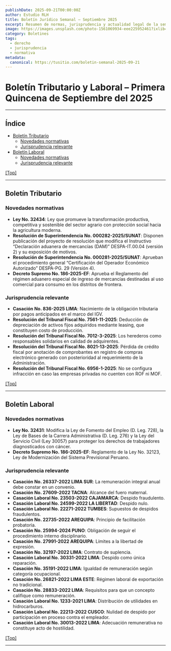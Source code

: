 ```yaml
---
publishDate: 2025-09-21T00:00:00Z
author: Estudio RLH
title: Boletín Jurídico Semanal – Septiembre 2025
excerpt: Resumen de normas, jurisprudencia y actualidad legal de la semana, con análisis y puntos clave.
image: https://images.unsplash.com/photo-1561069934-eee225952461?ixlib=rb-4.0.3&ixid=M3wxMjA3fDB8MHxwaG90by1wYWdlfHx8fGVufDB8fA%3D%3D&auto=format&fit=crop&w=2070&q=80
category: Boletines
tags:
  - derecho
  - jurisprudencia
  - normativa
metadata:
  canonical: https://tusitio.com/boletin-semanal-2025-09-21
---
```


# Boletín Tributario y Laboral – Primera Quincena de Septiembre del 2025

---

## Índice

- [Boletín Tributario](#boletín-tributario)  
  - [Novedades normativas](#novedades-normativas-tributario)  
  - [Jurisprudencia relevante](#jurisprudencia-tributario)  
- [Boletín Laboral](#boletín-laboral)  
  - [Novedades normativas](#novedades-normativas-laboral)  
  - [Jurisprudencia relevante](#jurisprudencia-laboral)

[[Top]](#top)

---

## <a name="boletín-tributario"></a>Boletín Tributario

### <a name="novedades-normativas-tributario"></a>Novedades normativas

- **Ley No. 32434**: Ley que promueve la transformación productiva, competitiva y sostenible del sector agrario con protección social hacia la agricultura moderna.  
- **Resolución de Superintendencia No. 000282-2025/SUNAT**: Disponen publicación del proyecto de resolución que modifica el Instructivo “Declaración aduanera de mercancías (DAM)” DESPA-IT.00.04 (versión 2) y su exposición de motivos.  
- **Resolución de Superintendencia No. 000281-2025/SUNAT**: Aprueban el procedimiento general “Certificación del Operador Económico Autorizado” DESPA-PG. 29 (Versión 4).  
- **Decreto Supremo No. 186-2025-EF**: Aprueba el Reglamento del régimen aduanero especial de ingreso de mercancías destinadas al uso comercial para consumo en los distritos de frontera.  

### <a name="jurisprudencia-tributario"></a>Jurisprudencia relevante

- **Casación No. 836-2025 LIMA**: Nacimiento de la obligación tributaria por pagos anticipados en el marco del IGV.  
- **Resolución del Tribunal Fiscal No. 7561-11-2025**: Deducción de depreciación de activos fijos adquiridos mediante leasing, que constituyen costo de producción.  
- **Resolución del Tribunal Fiscal No. 7012-3-2025**: Los herederos como responsables solidarios en calidad de adquirentes.  
- **Resolución del Tribunal Fiscal No. 8021-13-2025**: Pérdida de crédito fiscal por anotación de comprobantes en registro de compras electrónico generado con posterioridad al requerimiento de la Administración.  
- **Resolución del Tribunal Fiscal No. 6956-1-2025**: No se configura infracción en caso las empresas privadas no cuenten con ROF ni MOF.  

[[Top]](#top)

---

## <a name="boletín-laboral"></a>Boletín Laboral

### <a name="novedades-normativas-laboral"></a>Novedades normativas

- **Ley No. 32431**: Modifica la Ley de Fomento del Empleo (D. Leg. 728), la Ley de Bases de la Carrera Administrativa (D. Leg. 276) y la Ley del Servicio Civil (Ley 30057) para proteger los derechos de trabajadores diagnosticados con cáncer.  
- **Decreto Supremo No. 186-2025-EF**: Reglamento de la Ley No. 32123, Ley de Modernización del Sistema Previsional Peruano.  

### <a name="jurisprudencia-laboral"></a>Jurisprudencia relevante

- **Casación No. 26337-2022 LIMA SUR**: La remuneración integral anual debe constar en un convenio.  
- **Casación No. 27609-2022 TACNA**: Alcance del fuero maternal.  
- **Casación Laboral No. 23503-2022 CAJAMARCA**: Despido fraudulento.  
- **Casación Laboral No. 24599-2022 LA LIBERTAD**: Despido nulo.  
- **Casación Laboral No. 22271-2022 TUMBES**: Supuestos de despidos fraudulentos.  
- **Casación No. 22735-2022 AREQUIPA**: Principio de facilitación probatoria.  
- **Casación No. 25994-2024 PUNO**: Obligación de seguir el procedimiento interno disciplinario.  
- **Casación No. 27991-2022 AREQUIPA**: Límites a la libertad de expresión.  
- **Casación No. 32197-2022 LIMA**: Contrato de suplencia.  
- **Casación Laboral No. 30331-2022 LIMA**: Despido como única reparación.  
- **Casación No. 35191-2022 LIMA**: Igualdad de remuneración según categoría ocupacional.  
- **Casación No. 26821-2022 LIMA ESTE**: Régimen laboral de exportación no tradicional.  
- **Casación No. 28833-2022 LIMA**: Requisitos para que un concepto califique como remuneración.  
- **Casación Laboral No. 1233-2021 LIMA**: Distribución de utilidades en hidrocarburos.  
- **Casación Laboral No. 22213-2022 CUSCO**: Nulidad de despido por participación en proceso contra el empleador.  
- **Casación Laboral No. 30013-2022 LIMA**: Adecuación remunerativa no constituye acto de hostilidad.  

[[Top]](#top)

---